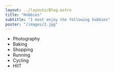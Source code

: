 ```yaml
---
layout: ../layouts/Blog.astro
title: "Hobbies"
subtitle: "I most enjoy the following hobbies"
poster: "/images/2.jpg"
---
```


- Photography
- Baking
- Shopping
- Running
- Cycling
- HIIT 

